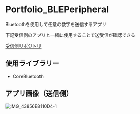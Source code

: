 # Portfolio_BLEPeripheral
Bluetoothを使用して任意の数字を送信するアプリ

下記受信側のアプリと一緒に使用することで送受信が確認できる

[受信側リポジトリ](https://github.com/Genki2/Portfolio_BLECentral)

## 使用ライブラリー
* CoreBluetooth

## アプリ画像（送信側）
![IMG_43856E8110D4-1](https://user-images.githubusercontent.com/103569591/200169703-9c3c844e-1691-4504-aea1-76b89d706673.jpeg)
